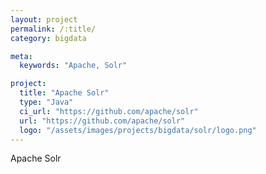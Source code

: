 ```yaml
---
layout: project
permalink: /:title/
category: bigdata

meta:
  keywords: "Apache, Solr"

project:
  title: "Apache Solr"
  type: "Java"
  ci_url: "https://github.com/apache/solr"
  url: "https://github.com/apache/solr"
  logo: "/assets/images/projects/bigdata/solr/logo.png"
---
```


<p>Apache Solr</p>
